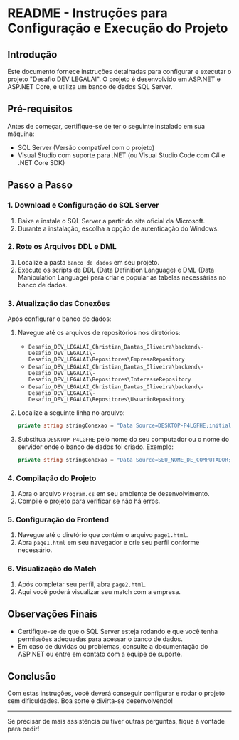 # README - Instruções para Configuração e Execução do Projeto

## Introdução
Este documento fornece instruções detalhadas para configurar e executar o projeto "Desafio DEV LEGALAI". O projeto é desenvolvido em ASP.NET e ASP.NET Core, e utiliza um banco de dados SQL Server.

## Pré-requisitos
Antes de começar, certifique-se de ter o seguinte instalado em sua máquina:
- SQL Server (Versão compatível com o projeto)
- Visual Studio com suporte para .NET (ou Visual Studio Code com C# e .NET Core SDK)

## Passo a Passo

### 1. Download e Configuração do SQL Server
1. Baixe e instale o SQL Server a partir do site oficial da Microsoft.
2. Durante a instalação, escolha a opção de autenticação do Windows.

### 2. Rote os Arquivos DDL e DML
1. Localize a pasta `banco de dados` em seu projeto.
2. Execute os scripts de DDL (Data Definition Language) e DML (Data Manipulation Language) para criar e popular as tabelas necessárias no banco de dados.

### 3. Atualização das Conexões
Após configurar o banco de dados:
1. Navegue até os arquivos de repositórios nos diretórios:
   - `Desafio_DEV_LEGALAI_Christian_Dantas_Oliveira\backend\-Desafio_DEV_LEGALAI\-Desafio_DEV_LEGALAI\Repositores\EmpresaRepository`
   - `Desafio_DEV_LEGALAI_Christian_Dantas_Oliveira\backend\-Desafio_DEV_LEGALAI\-Desafio_DEV_LEGALAI\Repositores\InteresseRepository`
   - `Desafio_DEV_LEGALAI_Christian_Dantas_Oliveira\backend\-Desafio_DEV_LEGALAI\-Desafio_DEV_LEGALAI\Repositores\UsuarioRepository`
   
2. Localize a seguinte linha no arquivo:
   ```csharp
   private string stringConexao = "Data Source=DESKTOP-P4LGFHE;initial catalog=Desafio_Legal;integrated security=true";
   ```
3. Substitua `DESKTOP-P4LGFHE` pelo nome do seu computador ou o nome do servidor onde o banco de dados foi criado. Exemplo:
   ```csharp
   private string stringConexao = "Data Source=SEU_NOME_DE_COMPUTADOR;initial catalog=Desafio_Legal;integrated security=true";
   ```

### 4. Compilação do Projeto
1. Abra o arquivo `Program.cs` em seu ambiente de desenvolvimento.
2. Compile o projeto para verificar se não há erros.

### 5. Configuração do Frontend
1. Navegue até o diretório que contém o arquivo `page1.html`.
2. Abra `page1.html` em seu navegador e crie seu perfil conforme necessário.

### 6. Visualização do Match
1. Após completar seu perfil, abra `page2.html`.
2. Aqui você poderá visualizar seu match com a empresa.

## Observações Finais
- Certifique-se de que o SQL Server esteja rodando e que você tenha permissões adequadas para acessar o banco de dados.
- Em caso de dúvidas ou problemas, consulte a documentação do ASP.NET ou entre em contato com a equipe de suporte.

## Conclusão
Com estas instruções, você deverá conseguir configurar e rodar o projeto sem dificuldades. Boa sorte e divirta-se desenvolvendo!

--- 

Se precisar de mais assistência ou tiver outras perguntas, fique à vontade para pedir!